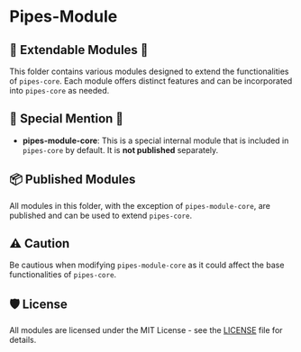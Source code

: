 # Pipes-Module

## 🧩 Extendable Modules 🧩

This folder contains various modules designed to extend the functionalities of `pipes-core`. Each module offers distinct features and can be incorporated into `pipes-core` as needed.

## 🌟 Special Mention 🌟

- **pipes-module-core**: This is a special internal module that is included in `pipes-core` by default. It is **not published** separately.

## 📦 Published Modules

All modules in this folder, with the exception of `pipes-module-core`, are published and can be used to extend `pipes-core`.

## ⚠️ Caution

Be cautious when modifying `pipes-module-core` as it could affect the base functionalities of `pipes-core`.

## 🛡️ License

All modules are licensed under the MIT License - see the [LICENSE](../LICENSE) file for details.
